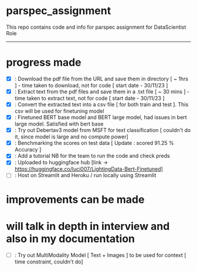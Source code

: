 # parspec_assignment
This repo contains code and info for parspec assignment for DataScientist Role

----

# progress made 

- [x] : Download the pdf file from the URL and save them in directory [ ~ 1hrs ] - time taken to download, not for code [ start date - 30/11/23 ]
- [x] : Extract text from the pdf files and save them in a .txt file [ ~ 30 mins ] - time taken to extract text, not for code [ start date - 30/11/23 ]
- [x] : Convert the extracted text into a csv file [ for both train and test ]. This csv will be used for finetuning model
- [x] : Finetuned BERT base model and BERT large model, had issues in bert large model. Satisfied with bert base
- [x] : Try out Debertav3 model from MSFT for text classification  [ couldn't do it, since model is large and no compute power]
- [x] : Benchmarking the scores on test data [ Update : scored 91.25 % Accuracy ]
- [x] : Add a tutorial NB for the team to run the code and check preds
- [x] : Uploaded to huggingface hub [link -> https://huggingface.co/luci007/LightingData-Bert-Finetuned]
- [ ] : Host on Streamlit and Heroku / run locally using Streamlit

# improvements can be made 
# will talk in depth in interview and also in my documentation
- [ ] : Try out MultiModality Model [ Text + Images ] to be used for context [ time constraint, couldn't do]